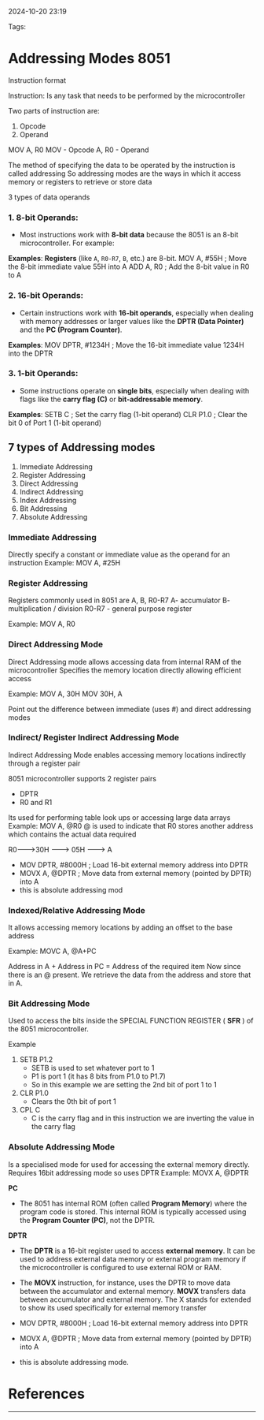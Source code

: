 
2024-10-20 23:19

Tags:

# Addressing Modes 8051

Instruction format 

Instruction: Is any task that needs to be performed by the microcontroller 

Two parts of instruction are:
1. Opcode
2. Operand

MOV A, R0
MOV - Opcode
A, R0 - Operand

The method of specifying the data to be operated by the instruction is called addressing
So addressing modes are the ways in which it access memory or registers  to retrieve  or store data

3 types of data operands
### 1. **8-bit Operands**:

- Most instructions work with **8-bit data** because the 8051 is an 8-bit microcontroller. For example:

**Examples**: 
**Registers** (like `A`, `R0-R7`, `B`, etc.) are 8-bit.
MOV A, #55H  ; Move the 8-bit immediate value 55H into A
ADD A, R0    ; Add the 8-bit value in R0 to A

### 2. **16-bit Operands**:

- Certain instructions work with **16-bit operands**, especially when dealing with memory addresses or larger values like the **DPTR (Data Pointer)** and the **PC (Program Counter)**.

**Examples**:
MOV DPTR, #1234H  ; Move the 16-bit immediate value 1234H into the DPTR


### 3. **1-bit Operands**:

- Some instructions operate on **single bits**, especially when dealing with flags like the **carry flag (C)** or **bit-addressable memory**.

**Examples**:
SETB C   ; Set the carry flag (1-bit operand)
CLR P1.0 ; Clear the bit 0 of Port 1 (1-bit operand)


## 7 types of Addressing modes
1. Immediate Addressing 
2. Register Addressing 
3. Direct Addressing 
4. Indirect Addressing 
5. Index Addressing
6. Bit Addressing 
7. Absolute Addressing


### Immediate Addressing
Directly specify a constant or immediate value as the operand for an instruction
Example: MOV A, #25H

### Register Addressing
Registers commonly used in 8051 are
A, B, R0-R7
A- accumulator
B- multiplication / division
R0-R7 -  general purpose register

Example: MOV A, R0


### Direct Addressing Mode
Direct Addressing mode allows accessing data from internal RAM of the microcontroller 
Specifies the memory location directly allowing efficient access

Example: 
MOV A, 30H
MOV 30H, A


Point out the difference between immediate (uses #) and direct addressing modes

### Indirect/ Register Indirect Addressing Mode
Indirect Addressing Mode enables accessing memory locations indirectly through a register pair

8051 microcontroller supports 2 register pairs 
- DPTR
- R0 and R1


Its used for performing table look ups or accessing large data arrays
Example:
MOV A, @R0
@ is used to indicate that R0 stores another address which contains the actual data required

R0--->30H ---> 05H ---> A
- MOV DPTR, #8000H   ; Load 16-bit external memory address into DPTR
- MOVX A, @DPTR      ; Move data from external memory (pointed by DPTR) into A
- this is absolute addressing mod


### Indexed/Relative Addressing Mode
It allows accessing memory locations by adding an offset to the base address 

Example: 
MOVC A, @A+PC

Address in A + Address in PC = Address of the required item 
Now since there is an @ present. We retrieve the data from the address and store that in A. 


### Bit Addressing Mode
Used to access the bits inside the SPECIAL FUNCTION REGISTER ( **SFR** ) of the 8051 microcontroller. 

Example 
1. SETB P1.2 
	- SETB is used to set whatever port to 1 
	- P1 is port 1 (it has 8 bits from P1.0 to P1.7) 
	- So in this example we are setting the 2nd bit of port 1 to 1 
2. CLR P1.0 
	- Clears the 0th bit of port 1 
3. CPL C
	- C is the carry flag and in this instruction we are inverting the value in the carry flag



### Absolute Addressing Mode 
Is a specialised mode for used for accessing the external memory directly. Requires 16bit addressing mode so uses DPTR
Example: 
MOVX A, @DPTR


**PC**
- The 8051 has internal ROM (often called **Program Memory**) where the program code is stored. This internal ROM is typically accessed using the **Program Counter (PC)**, not the DPTR.

**DPTR**
- The **DPTR** is a 16-bit register used to access **external memory**. It can be used to address external data memory or external program memory if the microcontroller is configured to use external ROM or RAM.
- The **MOVX** instruction, for instance, uses the DPTR to move data between the accumulator and external memory. **MOVX** transfers data between accumulator and external memory. The X stands for extended to show its used specifically for external memory transfer

- MOV DPTR, #8000H   ; Load 16-bit external memory address into DPTR
- MOVX A, @DPTR      ; Move data from external memory (pointed by DPTR) into A
- this is absolute addressing mode. 


# References
---


	